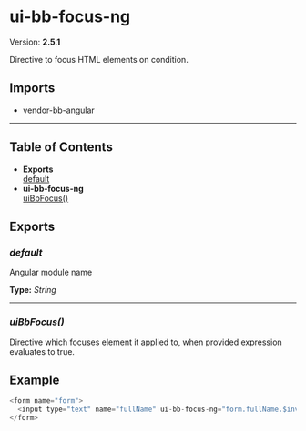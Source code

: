 # ui-bb-focus-ng


Version: **2.5.1**

Directive to focus HTML elements on condition.

## Imports

* vendor-bb-angular

---

## Table of Contents
- **Exports**<br/>    <a href="#default">default</a><br/>
- **ui-bb-focus-ng**<br/>    <a href="#ui-bb-focus-nguiBbFocus">uiBbFocus()</a><br/>

## Exports

### <a name="default"></a>*default*

Angular module name

**Type:** *String*


---

### <a name="ui-bb-focus-nguiBbFocus"></a>*uiBbFocus()*

Directive which focuses element it applied to, when provided expression evaluates to true.

## Example

```javascript
<form name="form">
  <input type="text" name="fullName" ui-bb-focus-ng="form.fullName.$invalid">
</form>
```
